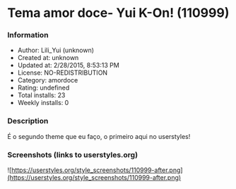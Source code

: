 # Tema amor doce- Yui K-On! (110999)

### Information
- Author: Lili_Yui (unknown)
- Created at: unknown
- Updated at: 2/28/2015, 8:53:13 PM
- License: NO-REDISTRIBUTION
- Category: amordoce
- Rating: undefined
- Total installs: 23
- Weekly installs: 0


### Description
É o segundo theme que eu faço, o primeiro aqui no userstyles!


### Screenshots (links to userstyles.org)
![https://userstyles.org/style_screenshots/110999-after.png](https://userstyles.org/style_screenshots/110999-after.png)


